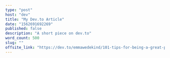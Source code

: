 ```yaml
---
type: "post"
host: "dev"
title: "My Dev.to Article"
date: "1562691692269"
published: false
description: "A short piece on dev.to"
word_count: 500
slug: ""
offsite_link: "https://dev.to/emmawedekind/101-tips-for-being-a-great-programmer-human-36nl"
---
```

